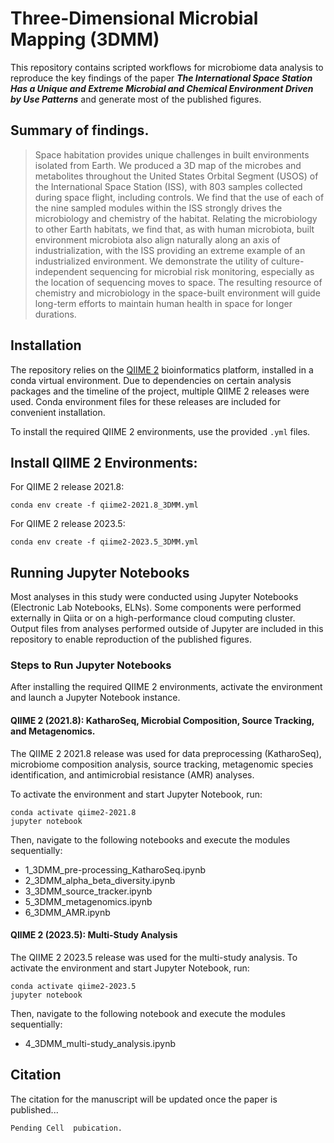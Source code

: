 # Three-Dimensional Microbial Mapping (3DMM)
This repository contains scripted workflows for microbiome data analysis to reproduce the key findings of the paper **_The International Space Station Has a Unique and Extreme Microbial and Chemical Environment Driven by Use Patterns_** and generate most of the published figures. 

## Summary of findings. 
>Space habitation provides unique challenges in built environments isolated from Earth. We produced a 3D map of the microbes and metabolites throughout the United States Orbital Segment (USOS) of the International Space Station (ISS), with 803 samples collected during space flight, including controls. We find that the use of each of the nine sampled modules within the ISS strongly drives the microbiology and chemistry of the habitat. Relating the microbiology to other Earth habitats, we find that, as with human microbiota, built environment microbiota also align naturally along an axis of industrialization, with the ISS providing an extreme example of an industrialized environment. We demonstrate the utility of culture-independent sequencing for microbial risk monitoring, especially as the location of sequencing moves to space. The resulting resource of chemistry and microbiology in the space-built environment will guide long-term efforts to maintain human health in space for longer durations.

## Installation
The repository relies on the [QIIME 2](https://docs.qiime2.org/2024.10/install/) bioinformatics platform, installed in a conda virtual environment. Due to dependencies on certain analysis packages and the timeline of the project, multiple QIIME 2 releases were used. Conda environment files for these releases are included for convenient installation.

To install the required QIIME 2 environments, use the provided `.yml` files. 
## Install QIIME 2 Environments:
For QIIME 2 release 2021.8:
```
conda env create -f qiime2-2021.8_3DMM.yml
```
For QIIME 2 release 2023.5:
```
conda env create -f qiime2-2023.5_3DMM.yml
```
## Running Jupyter Notebooks
Most analyses in this study were conducted using Jupyter Notebooks (Electronic Lab Notebooks, ELNs). Some components were performed externally in Qiita or on a high-performance cloud computing cluster. Output files from analyses performed outside of Jupyter are included in this repository to enable reproduction of the published figures.
### Steps to Run Jupyter Notebooks
After installing the required QIIME 2 environments, activate the environment and launch a Jupyter Notebook instance.
#### QIIME 2 (2021.8): KatharoSeq, Microbial Composition, Source Tracking, and Metagenomics. 
The QIIME 2 2021.8 release was used for data preprocessing (KatharoSeq), microbiome composition analysis, source tracking, metagenomic species identification, and antimicrobial resistance (AMR) analyses.

To activate the environment and start Jupyter Notebook, run:
```
conda activate qiime2-2021.8
jupyter notebook
```
Then, navigate to the following notebooks and execute the modules sequentially:
- 1_3DMM_pre-processing_KatharoSeq.ipynb
- 2_3DMM_alpha_beta_diversity.ipynb
- 3_3DMM_source_tracker.ipynb
- 5_3DMM_metagenomics.ipynb
- 6_3DMM_AMR.ipynb

#### QIIME 2 (2023.5): Multi-Study Analysis
The QIIME 2 2023.5 release was used for the multi-study analysis.
To activate the environment and start Jupyter Notebook, run:
```
conda activate qiime2-2023.5
jupyter notebook
```
Then, navigate to the following notebook and execute the modules sequentially:
- 4_3DMM_multi-study_analysis.ipynb

## Citation
The citation for the manuscript will be updated once the paper is published...
```
Pending Cell  pubication. 
```
